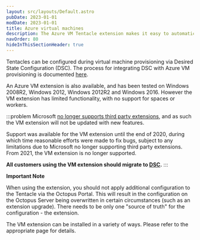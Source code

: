 ```yaml
---
layout: src/layouts/Default.astro
pubDate: 2023-01-01
modDate: 2023-01-01
title: Azure virtual machines
description: The Azure VM Tentacle extension makes it easy to automatically download, install and register a Tentacle with your Octopus Server.
navOrder: 80
hideInThisSectionHeader: true
---
```


Tentacles can be configured during virtual machine provisioning via Desired State Configuration (DSC). The process for integrating DSC with Azure VM provisioning is documented [here](/docs/infrastructure/deployment-targets/tentacle/windows/azure-virtual-machines/via-an-arm-template-with-dsc).

An Azure VM extension is also available, and has been tested on Windows 2008R2, Windows 2012, Windows 2012R2 and Windows 2016. However the VM extension has limited functionality, with no support for spaces or workers. 

:::problem
Microsoft [no longer supports third party extensions](https://www.microsoftpartnercommunity.com/t5/Microsoft-AppSource-and-Azure/how-to-create-and-publish-Azure-third-party-VM-extension-offer/m-p/12741/highlight/true#M454), and as such the VM extension will not be updated with new features.

Support was available for the VM extension until the end of 2020, during which time reasonable efforts were made to fix bugs, subject to any limitations due to Microsoft no longer supporting third party extensions. From 2021, the VM extension is no longer supported.

**All customers using the VM extension should migrate to [DSC](/docs/infrastructure/deployment-targets/tentacle/windows/azure-virtual-machines/via-an-arm-template-with-dsc).**
:::

**Important Note**

When using the extension, you should not apply additional configuration to the Tentacle via the Octopus Portal. This will result in the configuration on the Octopus Server being overwritten in certain circumstances (such as an extension upgrade). There needs to be only one "source of truth" for the configuration - the extension.

The VM extension can be installed in a variety of ways. Please refer to the appropriate page for details.
